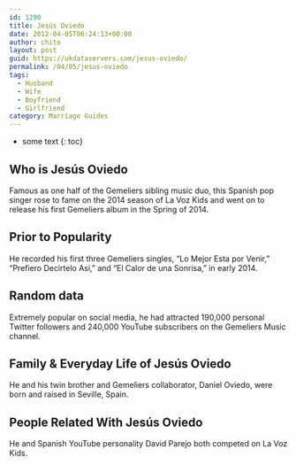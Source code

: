 ```yaml
---
id: 1290
title: Jesús Oviedo
date: 2012-04-05T06:24:13+00:00
author: chito
layout: post
guid: https://ukdataservers.com/jesus-oviedo/
permalink: /04/05/jesus-oviedo
tags:
  - Husband
  - Wife
  - Boyfriend
  - Girlfriend
category: Marriage Guides
---
```


* some text
{: toc}
          
          
## Who is  Jesús Oviedo
                  
                  
                  
Famous as one half of the Gemeliers sibling music duo, this Spanish pop singer rose to fame on the 2014 season of La Voz Kids and went on to release his first Gemeliers album in the Spring of 2014.
                  
                
                
                
## Prior to Popularity 
                  
                  
                  
He recorded his first three Gemeliers singles, &#8220;Lo Mejor Esta por Venir,&#8221; &#8220;Prefiero Decirtelo Asi,&#8221; and &#8220;El Calor de una Sonrisa,&#8221; in early 2014.
                  
                
                
                
## Random data 
                  
                  
                  
Extremely popular on social media, he had attracted 190,000 personal Twitter followers and 240,000 YouTube subscribers on the Gemeliers Music channel.
                  
                
                
                
## Family & Everyday Life of Jesús Oviedo
                  
                  
                  
He and his twin brother and Gemeliers collaborator, Daniel Oviedo, were born and raised in Seville, Spain.
                  
                
                
                
## People Related With  Jesús Oviedo
                  
                  
                  
He and Spanish YouTube personality David Parejo both competed on La Voz Kids.
                  
                
              
            
          
          
          
    
    
  
